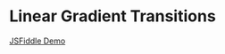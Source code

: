 Linear Gradient Transitions
========

<a href="http://jsfiddle.net/qsSvB/" target="_blank">JSFiddle Demo</a>